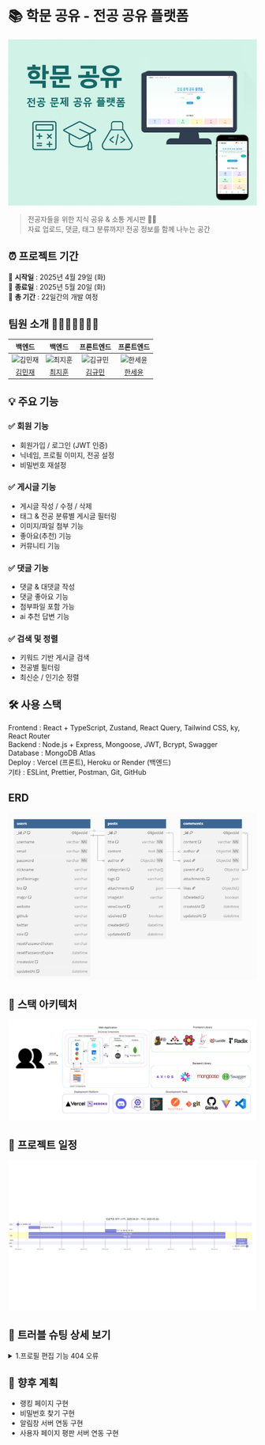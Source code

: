 # 📚 학문 공유 - 전공 공유 플랫폼

![thumb](/images/thumb.png)

> 전공자들을 위한 지식 공유 & 소통 게시판 🧑‍🎓  
> 자료 업로드, 댓글, 태그 분류까지! 전공 정보를 함께 나누는 공간

## ⏰ 프로젝트 기간

📅 **시작일** : 2025년 4월 29일 (화)  
📅 **종료일** : 2025년 5월 20일 (화)  
📌 **총 기간** : 22일간의 개발 여정

## 팀원 소개 👨‍👨‍👧‍👧👩‍👦‍👦

|                                백엔드                                 |                                  백엔드                                  |                              프론트엔드                               |                               프론트엔드                                |
| :-------------------------------------------------------------------: | :----------------------------------------------------------------------: | :-------------------------------------------------------------------: | :---------------------------------------------------------------------: |
| <img src="https://github.com/WSIDFY.png" width="100px" alt="김민재"/> | <img src="https://github.com/jay020420.png" width="100px" alt="최지훈"/> | <img src="https://github.com/secgyu.png" width="100px" alt="김규민"/> | <img src="https://github.com/seyounff.png" width="100px" alt="한세윤"/> |
|                  [김민재](https://github.com/WSIDFY)                  |                  [최지훈](https://github.com/jay020420)                  |                  [김규민](https://github.com/secgyu)                  |                  [한세윤](https://github.com/seyounff)                  |

## 💡 주요 기능

### ✅ 회원 기능

- 회원가입 / 로그인 (JWT 인증)
- 닉네임, 프로필 이미지, 전공 설정
- 비밀번호 재설정

### ✅ 게시글 기능

- 게시글 작성 / 수정 / 삭제
- 태그 & 전공 분류별 게시글 필터링
- 이미지/파일 첨부 기능
- 좋아요(추천) 기능
- 커뮤니티 기능

### ✅ 댓글 기능

- 댓글 & 대댓글 작성
- 댓글 좋아요 기능
- 첨부파일 포함 가능
- ai 추천 답변 기능

### ✅ 검색 및 정렬

- 키워드 기반 게시글 검색
- 전공별 필터링
- 최신순 / 인기순 정렬

## 🛠️ 사용 스택

Frontend : React + TypeScript, Zustand, React Query, Tailwind CSS, ky, React Router  
Backend : Node.js + Express, Mongoose, JWT, Bcrypt, Swagger  
Database : MongoDB Atlas  
Deploy : Vercel (프론트), Heroku or Render (백엔드)  
기타 : ESLint, Prettier, Postman, Git, GitHub

## ERD

![ERD](/images/ERD.png)

## 📌 스택 아키텍처

![stack](/images/Figma.png)

## 📆 프로젝트 일정

![gantt](/images/Gantt.png)

## 🔑 트러블 슈팅 상세 보기

<details markdown="1">
<summary>1.프로필 편집 기능 404 오류</summary>

## 문제상황

프로필 편집 기능을 구현하는 과정에서, API 호출 시 404 오류가 발생하며 프론트엔드와 백엔드 간 연결이 되지 않는 문제가 발생했습니다. 해당 오류는 `PATCH `요청을 보냈음에도 불구하고 백엔드에서 해당 라우트를 찾을 수 없다는 응답이었습니다.

## 원인 분석

처음에는 프론트엔드 코드에서 URL 혹은 요청 방식에 문제가 있다고 판단하고 여러 차례 요청 경로를 점검했지만, 쉽게 원인을 찾을 수 없었습니다. 이때 백엔드에서 엔드포인트가 `/auth/updatedetails`로 설정되어 있음을 알려주셨고, 기존에 제가 사용하던 경로와 다름을 확인할 수 있었습니다

## 해결 과정

백엔드와의 소통을 통해 정확한 API 명세를 재확인한 후, 프론트엔드에서 API 요청 경로를 `/auth/updatedetails`로 수정하고 재요청하자 정상적으로 응답이 이루어졌습니다. 이후 프로필 편집 기능이 성공적으로 구현되었습니다.

</details>

## 📌 향후 계획

- 랭킹 페이지 구현
- 비밀번호 찾기 구현
- 알림창 서버 연동 구현
- 사용자 페이지 평판 서버 연동 구현
